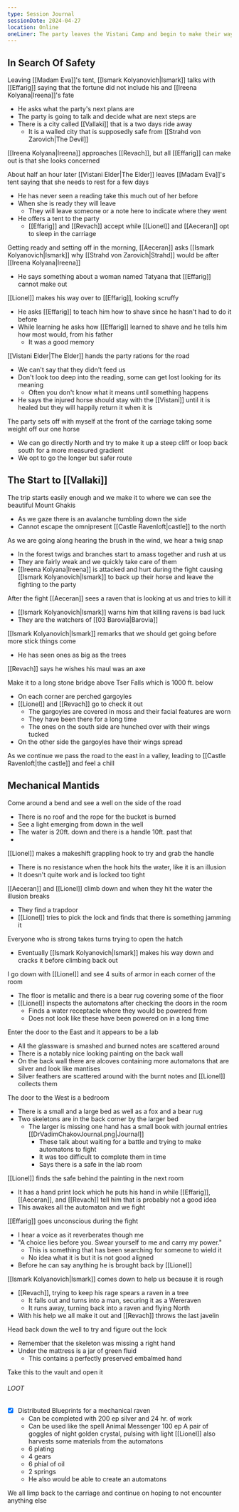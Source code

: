 ```yaml
---
type: Session Journal
sessionDate: 2024-04-27
location: Online 
oneLiner: The party leaves the Vistani Camp and begin to make their way to Vallaki
---
```

## In Search Of Safety
Leaving [[Madam Eva]]'s tent, [[Ismark Kolyanovich|Ismark]] talks with [[Effarig]] saying that the fortune did not include his and [[Ireena Kolyana|Ireena]]'s fate
- He asks what the party's next plans are
- The party is going to talk and decide what are next steps are
- There is a city called [[Vallaki]] that is a two days ride away
	- It is a walled city that is supposedly safe from [[Strahd von Zarovich|The Devil]] 

[[Ireena Kolyana|Ireena]] approaches [[Revach]], but all [[Effarig]] can make out is that she looks concerned

About half an hour later [[Vistani Elder|The Elder]] leaves [[Madam Eva]]'s tent saying that she needs to rest for a few days
- He has never seen a reading take this much out of her before
- When she is ready they will leave
	- They will leave someone or a note here to indicate where they went
- He offers a tent to the party 
	- [[Effarig]] and [[Revach]] accept while [[Lionel]] and [[Aeceran]] opt to sleep in the carriage

Getting ready and setting off in the morning, [[Aeceran]] asks [[Ismark Kolyanovich|Ismark]] why [[Strahd von Zarovich|Strahd]] would be after [[Ireena Kolyana|Ireena]] 
- He says something about a woman named Tatyana that [[Effarig]] cannot make out

[[Lionel]] makes his way over to [[Effarig]], looking scruffy
- He asks  [[Effarig]] to teach him how to shave since he hasn't had to do it before 
- While learning he asks how [[Effarig]] learned to shave and he tells him how most would, from his father
	- It was a good memory

[[Vistani Elder|The Elder]] hands the party rations for the road 
- We can't say that they didn't feed us
- Don't look too deep into the reading, some can get lost looking for its meaning
	- Often you don't know what it means until something happens 
- He says the injured horse should stay with the [[Vistani]] until it is healed but they will happily return it when it is

The party sets off with myself at the front of the carriage taking some weight off our one horse 
- We can go directly North and try to make it up a steep cliff or loop back south for a more measured gradient
- We opt to go the longer but safer route

## The Start to [[Vallaki]] 
The trip starts easily enough and we make it to where we can see the beautiful Mount Ghakis
- As we gaze there is an avalanche tumbling down the side 
- Cannot escape the omnipresent [[Castle Ravenloft|castle]] to the north 

As we are going along hearing the brush in the wind, we hear a twig snap
- In the forest twigs and branches start to amass together and rush at us
- They are fairly weak and we quickly take care of them
- [[Ireena Kolyana|Ireena]] is attacked and hurt during the fight causing [[Ismark Kolyanovich|Ismark]] to back up their horse and leave the fighting to the party 

After the fight [[Aeceran]] sees a raven that is looking at us and tries to kill it
- [[Ismark Kolyanovich|Ismark]] warns him that killing ravens is bad luck
- They are the watchers of [[03 Barovia|Barovia]] 

[[Ismark Kolyanovich|Ismark]] remarks that we should get going before more stick things come
- He has seen ones as big as the trees

[[Revach]] says he wishes his maul was an axe

Make it to a long stone bridge above Tser Falls which is 1000 ft. below
- On each corner are perched gargoyles
- [[Lionel]] and [[Revach]] go to check it out
	- The gargoyles are covered in moss and their facial features are worn
	- They have been there for a long time
	- The ones on the south side are hunched over with their wings tucked
- On the other side the gargoyles have their wings spread

As we continue we pass the road to the east in a valley, leading to [[Castle Ravenloft|the castle]] and feel a chill

## Mechanical Mantids
Come around a bend and see a well on the side of the road 
- There is no roof and the rope for the bucket is burned
- See a light emerging from down in the well
- The water is 20ft. down and there is a handle 10ft. past that
- 
[[Lionel]] makes a makeshift grappling hook to try and grab the handle 
- There is no resistance when the hook hits the water, like it is an illusion
- It doesn't quite work and is locked too tight

[[Aeceran]] and [[Lionel]] climb down and when they hit the water the illusion breaks
- They find a trapdoor
- [[Lionel]] tries to pick the lock and finds that there is something jamming it

Everyone who is strong takes turns trying to open the hatch
- Eventually [[Ismark Kolyanovich|Ismark]] makes his way down and cracks it before climbing back out

I go down with [[Lionel]] and see 4 suits of armor in each corner of the room
- The floor is metallic and there is a bear rug covering some of the floor
- [[Lionel]] inspects the automatons after checking the doors in the room
	- Finds a water receptacle where they would be powered from
	- Does not look like these have been powered on in a long time

Enter the door to the East and it appears to be a lab
- All the glassware is smashed and burned notes are scattered around 
- There is a notably nice looking painting on the back wall 
- On the back wall there are alcoves containing more automatons that are silver and look like mantises 
- Silver feathers are scattered around with the burnt notes and [[Lionel]] collects them

The door to the West is a bedroom
- There is a small and a large bed as well as a fox and a bear rug
- Two skeletons are in the back corner by the larger bed 
	- The larger is missing one hand has a small book with journal entries [[DrVadimChakovJournal.png|Journal]]
		- These talk about waiting for a battle and trying to make automatons to fight 
		- It was too difficult to complete them in time
		- Says there is a safe in the lab room

[[Lionel]] finds the safe behind the painting in the next room
- It has a hand print lock which he puts his hand in while [[Effarig]], [[Aeceran]], and [[Revach]] tell him that is probably not a good idea
- This awakes all the automaton and we fight 

[[Effarig]] goes unconscious during the fight 
- I hear a voice as it reverberates though me
- "A choice lies before you. Swear yourself to me and carry my power."
	- This is something that has been searching for someone to wield it
	- No idea what it is but it is not good aligned
- Before he can say anything he is brought back by [[Lionel]] 

[[Ismark Kolyanovich|Ismark]] comes down to help us because it is rough
- [[Revach]], trying to keep his rage spears a raven in a tree
	- It falls out and turns into a man, securing it as a Wereraven
	- It runs away, turning back into a raven and flying North
- With his help we all make it out and [[Revach]] throws the last javelin

Head back down the well to try and figure out the lock 
- Remember that the skeleton was missing a right hand 
- Under the mattress is a jar of green fluid
	- This contains a perfectly preserved embalmed hand 

Take this to the vault and open it
###### LOOT
- [x] Distributed 
Blueprints for a mechanical raven 
	- Can be completed with 200 ep silver and 24 hr. of work
	- Can be used like the spell Animal Messenger
100 ep
A pair of goggles of night
golden crystal, pulsing with light 
[[Lionel]] also harvests some materials from the automatons 
	- 6 plating
	- 4 gears
	- 6 phial of oil
	- 2 springs
	- He also would be able to create an automatons

We all limp back to the carriage and continue on hoping to not encounter anything else
